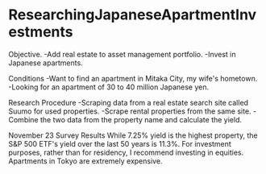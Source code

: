 # ResearchingJapaneseApartmentInvestments

Objective.
-Add real estate to asset management portfolio.
-Invest in Japanese apartments.

Conditions
-Want to find an apartment in Mitaka City, my wife's hometown.
-Looking for an apartment of 30 to 40 million Japanese yen.

Research Procedure
-Scraping data from a real estate search site called Suumo for used properties.
-Scrape rental properties from the same site.
-Combine the two data from the property name and calculate the yield.

November 23 Survey Results
While 7.25% yield is the highest property, the S&P 500 ETF's yield over the last 50 years is 11.3%. 
For investment purposes, rather than for residency, I recommend investing in equities. 
Apartments in Tokyo are extremely expensive.
